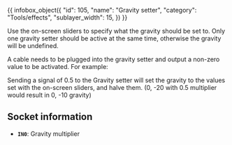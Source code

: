 {{ infobox_object({
	"id": 105,
	"name": "Gravity setter",
	"category": "Tools/effects",
	"sublayer_width": 15,
}) }}

Use the on-screen sliders to specify what the gravity should be set to. Only one gravity setter should be active at the same time, otherwise the gravity will be undefined.

A cable needs to be plugged into the gravity setter and output a non-zero value to be activated. For example:

Sending a signal of 0.5 to the Gravity setter will set the gravity to the values set with the on-screen sliders, and halve them. (0, -20 with 0.5 multiplier would result in 0, -10 gravity)

## Socket information
- **`IN0`**: Gravity multiplier